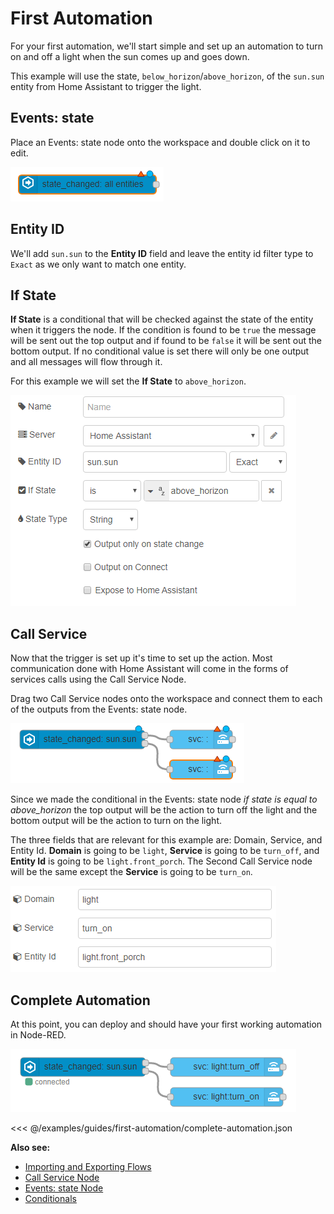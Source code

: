 # First Automation

For your first automation, we'll start simple and set up an automation to turn on and off a
light when the sun comes up and goes down.

This example will use the state, `below_horizon`/`above_horizon`, of the `sun.sun` entity from
Home Assistant to trigger the light.

## Events: state

Place an Events: state node onto the workspace and double click on it to edit.

![screenshot](./images/first-automation_01.png)

## Entity ID

We'll add `sun.sun` to the **Entity ID** field and leave the entity id filter type
to `Exact` as we only want to match one entity.

## If State

**If State** is a conditional that will be checked against the state of the entity
when it triggers the node. If the condition is found to be `true` the message
will be sent out the top output and if found to be `false` it will be sent out
the bottom output. If no conditional value is set there will only be one output
and all messages will flow through it.

For this example we will set the **If State** to `above_horizon`.

![screenshot](./images/first-automation_02.png)

## Call Service

Now that the trigger is set up it's time to set up the action. Most communication
done with Home Assistant will come in the forms of services calls using the Call
Service Node.

Drag two Call Service nodes onto the workspace and connect them to each of the
outputs from the Events: state node.

![screenshot](./images/first-automation_03.png)

Since we made the conditional in the Events: state node _if state is equal to
above_horizon_ the top output will be the action to turn off the light and the bottom output will be the action to turn on the light.

The three fields that are relevant for this example are: Domain, Service, and
Entity Id. **Domain** is going to be `light`, **Service** is going to be
`turn_off`, and **Entity Id** is going to be `light.front_porch`. The Second
Call Service node will be the same except the **Service** is going to be `turn_on`.

![screenshot](./images/first-automation_04.png)

## Complete Automation

At this point, you can deploy and should have your first working automation in
Node-RED.

![screenshot](./images/first-automation_05.png)

<<< @/examples/guides/first-automation/complete-automation.json

**Also see:**

- [Importing and Exporting Flows](https://nodered.org/docs/user-guide/editor/workspace/import-export)
- [Call Service Node](./node/call-service.md)
- [Events: state Node](./node/events-state.md)
- [Conditionals](./conditionals.md)

